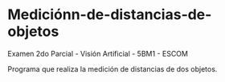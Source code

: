 # Mediciónn-de-distancias-de-objetos
Examen 2do Parcial - Visión Artificial - 5BM1 - ESCOM

Programa que realiza la medición de distancias de dos objetos. 
